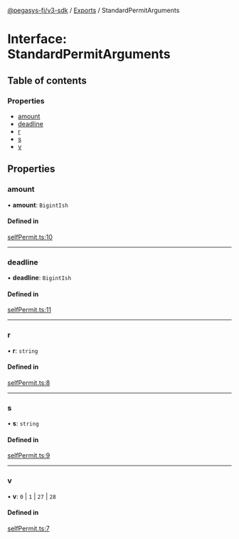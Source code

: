 [@pegasys-fi/v3-sdk](../README.md) / [Exports](../modules.md) / StandardPermitArguments

# Interface: StandardPermitArguments

## Table of contents

### Properties

- [amount](StandardPermitArguments.md#amount)
- [deadline](StandardPermitArguments.md#deadline)
- [r](StandardPermitArguments.md#r)
- [s](StandardPermitArguments.md#s)
- [v](StandardPermitArguments.md#v)

## Properties

### amount

• **amount**: `BigintIsh`

#### Defined in

[selfPermit.ts:10](https://github.com/Jingo-Finance/v3-sdk/blob/08a7c05/src/selfPermit.ts#L10)

___

### deadline

• **deadline**: `BigintIsh`

#### Defined in

[selfPermit.ts:11](https://github.com/Jingo-Finance/v3-sdk/blob/08a7c05/src/selfPermit.ts#L11)

___

### r

• **r**: `string`

#### Defined in

[selfPermit.ts:8](https://github.com/Jingo-Finance/v3-sdk/blob/08a7c05/src/selfPermit.ts#L8)

___

### s

• **s**: `string`

#### Defined in

[selfPermit.ts:9](https://github.com/Jingo-Finance/v3-sdk/blob/08a7c05/src/selfPermit.ts#L9)

___

### v

• **v**: ``0`` \| ``1`` \| ``27`` \| ``28``

#### Defined in

[selfPermit.ts:7](https://github.com/Jingo-Finance/v3-sdk/blob/08a7c05/src/selfPermit.ts#L7)
